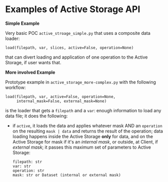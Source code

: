Examples of Active Storage API
==============================

**Simple Example**

Very basic POC ``active_stroage_simple.py`` that uses a composite data loader:

```
load(filepath, var, slices, active=False, operation=None)
```

that can divert loading and application of one operation to the Active Storage, if user wants that.


**More involved Example**

Prototype example in `active_storage_more-complex.py` with the following workflow:

```
load(filepath, var, active=False, operation=None,
     internal_mask=False, external_mask=None)
```

is the loader that gets a `filepath` and a `var`: enough information to
load any data file; it does the following:

- if `active`, it loads the data and applies whatever mask AND an `operation` on the
  resulting `mask | data` and returns the result of the operation; data loading
  happens inside the Active Storage **only** for data, and on the Active Storage for mask if
  it's an *internal mask*, or outside, at Client, if *external mask*; it passes this maximum set
  of parameters to Active Storage:

  ```
  filepath: str
  var: str
  operation: str
  mask: str or Dataset (internal or external mask)
  ```

